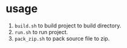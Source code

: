 # usage

1. `build.sh` to build project to build directory.
2. `run.sh` to run project.
3. `pack_zip.sh` to pack source file to zip.
